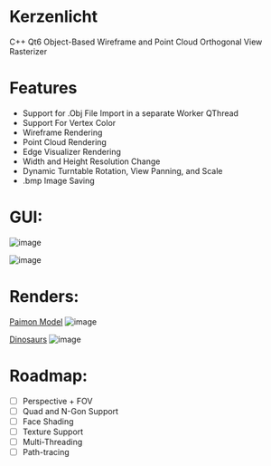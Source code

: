 # Kerzenlicht

C++ Qt6  Object-Based  Wireframe and Point Cloud Orthogonal View Rasterizer
# Features
* Support for .Obj File Import in a separate Worker QThread
* Support For Vertex Color
* Wireframe Rendering
* Point Cloud Rendering
* Edge Visualizer Rendering
* Width and Height Resolution Change
* Dynamic Turntable Rotation, View Panning, and Scale
* .bmp Image Saving

# GUI:
![image](https://github.com/AleMar21430/Kerzenlicht/assets/99276653/2d342015-c80b-4828-84c1-e7d570d8dabb)

![image](https://github.com/AleMar21430/Kerzenlicht/assets/99276653/c6a11ec8-4178-4530-9ede-79b2fb39ae44)


# Renders:

[Paimon Model](https://sketchfab.com/3d-models/genshin-impact-paimon-5341fed8b453481cad279c246e5a497e)
![image](https://github.com/AleMar21430/Kerzenlicht/assets/99276653/f8466176-03bd-4cf4-8b31-8978925efe6d)

[Dinosaurs](https://sketchfab.com/3d-models/quill-prey-8e0bc811491a47e19e8330a7571cfb0d)
![image](https://github.com/AleMar21430/Kerzenlicht/assets/99276653/f6062a42-e04a-4061-ad15-4cef26baacee)

# Roadmap:
- [ ] Perspective + FOV
- [ ] Quad and N-Gon Support
- [ ] Face Shading
- [ ] Texture Support
- [ ] Multi-Threading
- [ ] Path-tracing
